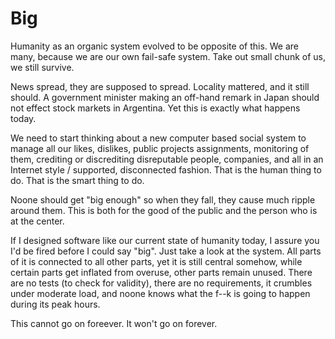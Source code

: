 # Big

Humanity as an organic system evolved to be opposite of this. We are many, because we are our own fail-safe system. Take out small chunk of us, we still survive.

News spread,  they are supposed to spread. Locality mattered, and it still should. A government minister making an off-hand remark in Japan should not effect stock markets in Argentina. Yet this is exactly what happens today.

We need to start thinking about a new computer based social system  to manage all our likes, dislikes, public projects assignments, monitoring of them, crediting or discrediting disreputable people, companies, and all in an Internet style / supported, disconnected fashion. That is the human thing to do. That is the smart thing to do.

Noone should get "big enough" so  when they fall, they cause much ripple  around them. This is both for the good of the public and the person who is at the center.

If I designed software like our current state of humanity today, I assure you I'd be fired before I could say "big". Just take a look at the system. All parts of it is connected to all other parts, yet it is still central somehow, while certain parts get inflated from overuse, other parts remain unused. There are no tests (to check for validity), there are no requirements, it crumbles under moderate load, and noone knows what the f--k is going to happen during its peak hours.

This cannot go on foreever. It won't go on forever.



